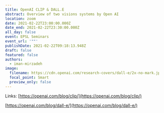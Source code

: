 ```yaml
---
title: OpenAI CLIP & DALL.E
abstract: Overview of two visions systems by Open AI
location: zoom
date: 2021-02-22T23:00:00.000Z
date_end: 2021-02-22T23:30:00.000Z
all_day: false
event: EPSL Seminars
event_url: '""'
publishDate: 2021-02-22T09:18:13.948Z
draft: false
featured: false
authors:
  - iman-mirzadeh
image:
  filename: https://cdn.openai.com/research-covers/dall-e/2x-no-mark.jpg
  focal_point: Smart
  preview_only: false
---
```

Links:
[https://openai.com/blog/clip/](https://openai.com/blog/clip/)

[https://openai.com/blog/dall-e/](https://openai.com/blog/dall-e/)